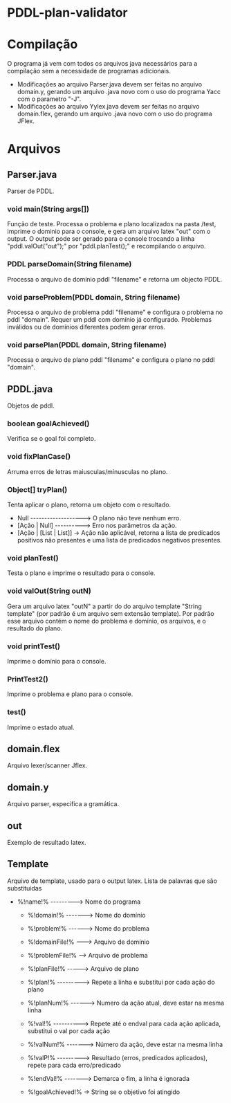 # PDDL-plan-validator

# Compilação 

O programa já vem com todos os arquivos java necessários para a compilação sem a necessidade de programas adicionais. 
- Modificações ao arquivo Parser.java devem ser feitas no arquivo domain.y, gerando um arquivo .java novo com o uso do programa Yacc com o parametro "-J". 
- Modificações ao arquivo Yylex.java devem ser feitas no arquivo domain.flex, gerando um arquivo .java novo com o uso do programa JFlex.



# Arquivos

## Parser.java
Parser de PDDL. 
### void main(String args[])
  Função de teste. 
  Processa o problema e plano localizados na pasta /test, imprime o dominio para o console, e gera um arquivo latex "out" com o output. 
  O output pode ser gerado para o console trocando a linha "pddl.valOut("out");" por "pddl.planTest();" e recompilando o arquivo.
### PDDL parseDomain(String filename)
  Processa o arquivo de domínio pddl "filename" e retorna um objecto PDDL.
### void parseProblem(PDDL domain, String filename)
  Processa o arquivo de problema pddl "filename" e configura o problema no pddl "domain". 
  Requer um pddl com domínio já configurado. Problemas inválidos ou de domínios diferentes podem gerar erros. 
### void parsePlan(PDDL domain, String filename)
  Processa o arquivo de plano pddl "filename" e configura o plano no pddl "domain".

## PDDL.java
Objetos de pddl. 
### boolean goalAchieved()
  Verifica se o goal foi completo.
### void fixPlanCase()
  Arruma erros de letras maiusculas/minusculas no plano.
### Object[] tryPlan()
  Tenta aplicar o plano, retorna um objeto com o resultado.
  * Null -------------------> O plano não teve nenhum erro.
  * [Ação | Null] ----------> Erro nos parâmetros da ação. 
  * [Ação | [List | List]] -> Ação não aplicável, retorna a lista de predicados positivos não presentes e uma lista de predicados negativos presentes.
### void planTest()
  Testa o plano e imprime o resultado para o console. 
### void valOut(String outN)
  Gera um arquivo latex "outN" a partir do do arquivo template "String template" (por padrão é um arquivo sem extensão template). Por padrão esse arquivo contém o nome do problema e domínio, os arquivos, e o resultado do plano.
### void printTest()
  Imprime o domínio para o console.
### PrintTest2()
  Imprime o problema e plano para o console.
### test()
  Imprime o estado atual.
  
## domain.flex
Arquivo lexer/scanner Jflex.

## domain.y
Arquivo parser, especifica a gramática. 

## out
Exemplo de resultado latex. 

## Template
Arquivo de template, usado para o output latex. 
Lista de palavras que são substituidas
  * %!name!% ---------> Nome do programa
	* %!domain!% -------> Nome do domínio
	* %!problem!% ------> Nome do problema
	* %!domainFile!% ---> Arquivo de domínio
	* %!problemFile!% --> Arquivo de problema
	* %!planFile!% -----> Arquivo de plano
  
	* %!plan!% ---------> Repete a linha e substitui por cada ação do plano
	* %!planNum!% ------> Numero da ação atual, deve estar na mesma linha
  
	* %!val!% ----------> Repete até o endval para cada ação aplicada, substitui o val por cada ação
	* %!valNum!% -------> Número da ação, deve estar na mesma linha
	* %!valP!% ---------> Resultado (erros, predicados aplicados), repete para cada erro/predicado 
	* %!endVal!% -------> Demarca o fim, a linha é ignorada 
  
	* %!goalAchieved!% -> String se o objetivo foi atingido
  

